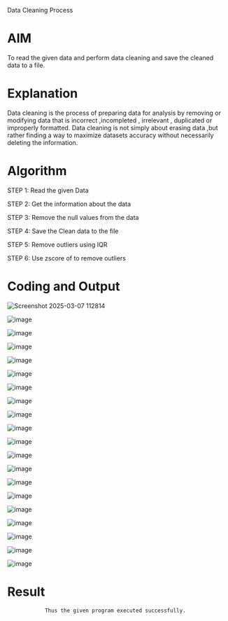 Data Cleaning Process

# AIM
To read the given data and perform data cleaning and save the cleaned data to a file.

# Explanation
Data cleaning is the process of preparing data for analysis by removing or modifying data that is incorrect ,incompleted , irrelevant , duplicated or improperly formatted. Data cleaning is not simply about erasing data ,but rather finding a way to maximize datasets accuracy without necessarily deleting the information.

# Algorithm
STEP 1: Read the given Data

STEP 2: Get the information about the data

STEP 3: Remove the null values from the data

STEP 4: Save the Clean data to the file

STEP 5: Remove outliers using IQR

STEP 6: Use zscore of to remove outliers

# Coding and Output
![Screenshot 2025-03-07 112814](https://github.com/user-attachments/assets/cb6c5927-154a-44da-88e7-598a872e894c)

![image](https://github.com/user-attachments/assets/16fe13a6-9c56-4575-92c5-769880d00a52)

![image](https://github.com/user-attachments/assets/68022df4-982f-4267-a0cd-a012aca31ea3)

![image](https://github.com/user-attachments/assets/528f3488-19e9-4c6a-b0eb-b28e14bbe952)

![image](https://github.com/user-attachments/assets/7669d239-0469-4cbc-ada7-cc0ec6fb15fa)

![image](https://github.com/user-attachments/assets/10630822-e10d-4d27-a9b3-78593236f542)

![image](https://github.com/user-attachments/assets/f5d18762-b44f-4bfc-900d-306723c3428f)

![image](https://github.com/user-attachments/assets/94316e4e-a4df-4c04-bf05-61f10fb8bfc6)

![image](https://github.com/user-attachments/assets/6b9768aa-a9ab-4eff-ba0c-50423575b674)

![image](https://github.com/user-attachments/assets/4bc35066-212f-4fad-adba-1bdb8886b791)

![image](https://github.com/user-attachments/assets/0b7e0cc7-8a61-4658-9dee-47985f82bfbf)

![image](https://github.com/user-attachments/assets/057b804e-26f4-4716-bbc7-54b03897dd91)

![image](https://github.com/user-attachments/assets/260dced9-f9f7-49ee-b561-2a77b96adbed)

![image](https://github.com/user-attachments/assets/5540aab7-1320-4f34-bd93-bc4abd21babd)

![image](https://github.com/user-attachments/assets/f50338ff-7988-4442-80f1-7bd575a534ec)

![image](https://github.com/user-attachments/assets/af87d9c9-93e0-41fc-afb9-774711b6c73e)

![image](https://github.com/user-attachments/assets/e3ec0a44-9a85-48b9-bd22-740ee22eb552)

![image](https://github.com/user-attachments/assets/dfabef22-8b31-4d3c-ba49-7ef7e1e8d699)

![image](https://github.com/user-attachments/assets/d177783d-8a21-48f1-802d-98f82655fcb2)

![image](https://github.com/user-attachments/assets/ef52d410-bbd1-49c7-aec5-f6e71153dc28)

# Result
                Thus the given program executed successfully.

